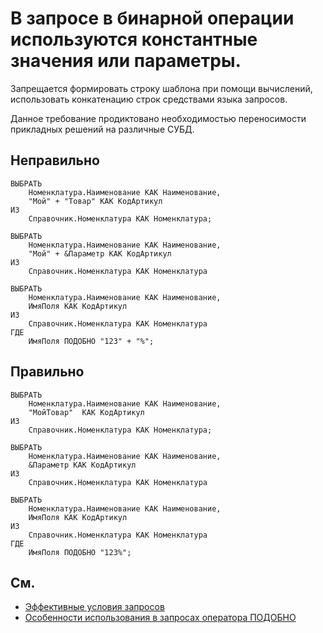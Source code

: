 # В запросе в бинарной операции используются константные значения или параметры.

Запрещается формировать строку шаблона при помощи вычислений, использовать конкатенацию строк средствами языка запросов.

Данное требование продиктовано необходимостью переносимости прикладных решений на различные СУБД.

## Неправильно

```bsl
ВЫБРАТЬ
    Номенклатура.Наименование КАК Наименование,
    "Мой" + "Товар" КАК КодАртикул
ИЗ
    Справочник.Номенклатура КАК Номенклатура;

ВЫБРАТЬ
    Номенклатура.Наименование КАК Наименование,
    "Мой" + &Параметр КАК КодАртикул
ИЗ
    Справочник.Номенклатура КАК Номенклатура

ВЫБРАТЬ 
    Номенклатура.Наименование КАК Наименование,
    ИмяПоля КАК КодАртикул
ИЗ
    Справочник.Номенклатура КАК Номенклатура
ГДЕ 
    ИмяПоля ПОДОБНО "123" + "%";
```

## Правильно

```bsl
ВЫБРАТЬ
    Номенклатура.Наименование КАК Наименование, 
    "МойТовар"  КАК КодАртикул
ИЗ
    Справочник.Номенклатура КАК Номенклатура;

ВЫБРАТЬ
    Номенклатура.Наименование КАК Наименование,
    &Параметр КАК КодАртикул
ИЗ
    Справочник.Номенклатура КАК Номенклатура

ВЫБРАТЬ
    Номенклатура.Наименование КАК Наименование,
    ИмяПоля КАК КодАртикул
ИЗ
    Справочник.Номенклатура КАК Номенклатура
ГДЕ 
    ИмяПоля ПОДОБНО "123%";
```

## См.

- [Эффективные условия запросов](https://its.1c.ru/db/v8std#content:658:hdoc)
- [Особенности использования в запросах оператора ПОДОБНО](https://its.1c.ru/db/v8std#content:726:hdoc)

